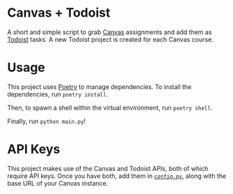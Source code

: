 # Canvas + Todoist

A short and simple script to grab [Canvas](https://community.canvaslms.com/t5/Canvas-Basics-Guide/What-is-Canvas/ta-p/45) assignments and add them as [Todoist](https://todoist.com) tasks. A new Todoist project is created for each Canvas course.

# Usage

This project uses [Poetry](https://python-poetry.org/) to manage dependencies. To install the dependencies, run `poetry install`.

Then, to spawn a shell within the virtual environment, run `poetry shell`.

Finally, run `python main.py`!

# API Keys

This project makes use of the Canvas and Todoist APIs, both of which require API keys. Once you have both, add them in [`config.py`](./config.py), along with the base URL of your Canvas instance.
